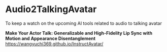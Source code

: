 # Audio2TalkingAvatar
To keep a watch on the upcoming AI tools related to audio to talking avatar


**Make Your Actor Talk: Generalizable and High-Fidelity Lip Sync with Motion and Appearance Disentanglement**
https://wangyuchi369.github.io/InstructAvatar/